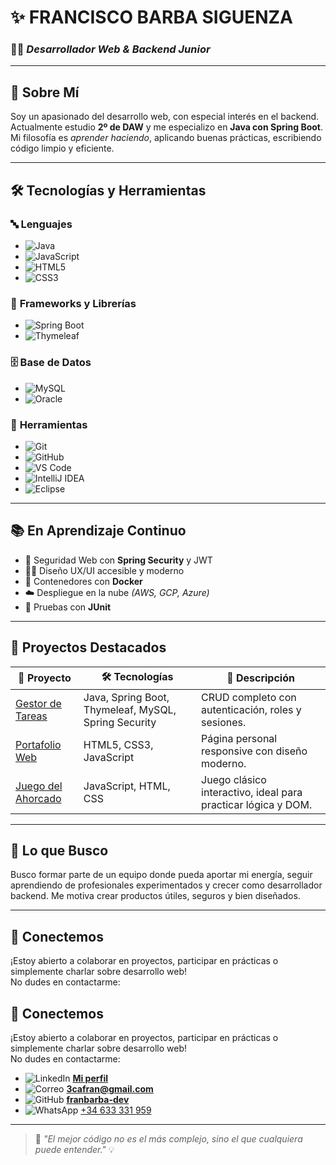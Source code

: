 # ✨ **FRANCISCO BARBA SIGUENZA**  
### 👨‍💻 *Desarrollador Web & Backend Junior*

---

## 🚀 **Sobre Mí**

Soy un apasionado del desarrollo web, con especial interés en el backend. 
Actualmente estudio **2º de DAW** y me especializo en **Java con Spring Boot**.  
Mi filosofía es *aprender haciendo*, aplicando buenas prácticas, escribiendo código limpio y eficiente.

---

## 🛠️ **Tecnologías y Herramientas**

### 🔤 **Lenguajes**
- ![Java](https://img.shields.io/badge/-Java-ED8B00?style=flat&logo=java&logoColor=white)
- ![JavaScript](https://img.shields.io/badge/-JavaScript-F7DF1E?style=flat&logo=javascript&logoColor=black)
- ![HTML5](https://img.shields.io/badge/-HTML5-E34F26?style=flat&logo=html5&logoColor=white)
- ![CSS3](https://img.shields.io/badge/-CSS3-1572B6?style=flat&logo=css3&logoColor=white)

### 🧱 **Frameworks y Librerías**
- ![Spring Boot](https://img.shields.io/badge/-Spring_Boot-6DB33F?style=flat&logo=spring&logoColor=white)
- ![Thymeleaf](https://img.shields.io/badge/-Thymeleaf-005F0F?style=flat&logo=thymeleaf&logoColor=white)

### 🗄️ **Base de Datos**
- ![MySQL](https://img.shields.io/badge/-MySQL-4479A1?style=flat&logo=mysql&logoColor=white)
- ![Oracle](https://img.shields.io/badge/-Oracle_SQL-F80000?style=flat&logo=oracle&logoColor=white)


### 🧰 **Herramientas**
- ![Git](https://img.shields.io/badge/-Git-F05032?style=flat&logo=git&logoColor=white)
- ![GitHub](https://img.shields.io/badge/-GitHub-181717?style=flat&logo=github&logoColor=white)
- ![VS Code](https://img.shields.io/badge/-VS_Code-007ACC?style=flat&logo=visual-studio-code&logoColor=white)
- ![IntelliJ IDEA](https://img.shields.io/badge/-IntelliJ_IDEA-000000?style=flat&logo=intellij-idea&logoColor=white)
- ![Eclipse](https://img.shields.io/badge/-Eclipse-2C2255?style=flat&logo=eclipse&logoColor=white)


---

## 📚 **En Aprendizaje Continuo**

- 🔐 Seguridad Web con **Spring Security** y JWT  
- 🧑‍🎨 Diseño UX/UI accesible y moderno  
- 🐳 Contenedores con **Docker**  
- ☁️ Despliegue en la nube *(AWS, GCP, Azure)*  
- 🧪 Pruebas con **JUnit**

---

## 💼 **Proyectos Destacados**

| 📁 Proyecto                                                    | 🛠️ Tecnologías                                               | 📝 Descripción                                                         |
|---------------------------------------------------------------|---------------------------------------------------------------|------------------------------------------------------------------------|
| [Gestor de Tareas](https://github.com/tu-usuario/gestor-tareas)   | Java, Spring Boot, Thymeleaf, MySQL, Spring Security           | CRUD completo con autenticación, roles y sesiones.                    |
| [Portafolio Web](https://github.com/tu-usuario/portfolio)         | HTML5, CSS3, JavaScript                                        | Página personal responsive con diseño moderno.                        |
| [Juego del Ahorcado](https://github.com/tu-usuario/ahorcado-js)  | JavaScript, HTML, CSS                                          | Juego clásico interactivo, ideal para practicar lógica y DOM.         |

---

## 🎯 Lo que Busco

Busco formar parte de un equipo donde pueda aportar mi energía, seguir aprendiendo de profesionales experimentados y crecer como desarrollador backend. Me motiva crear productos útiles, seguros y bien diseñados.

---

## 🤝 **Conectemos**

¡Estoy abierto a colaborar en proyectos, participar en prácticas o simplemente charlar sobre desarrollo web!  
No dudes en contactarme:

## 🤝 **Conectemos**

¡Estoy abierto a colaborar en proyectos, participar en prácticas o simplemente charlar sobre desarrollo web!  
No dudes en contactarme:

- ![LinkedIn](https://img.shields.io/badge/-LinkedIn-0A66C2?style=flat&logo=linkedin&logoColor=white) [**Mi perfil**](https://www.linkedin.com/in/tu-perfil-linkedin)  
- ![Correo](https://img.shields.io/badge/-Email-D14836?style=flat&logo=gmail&logoColor=white) **3cafran@gmail.com**  
- ![GitHub](https://img.shields.io/badge/-GitHub-181717?style=flat&logo=github&logoColor=white) [**franbarba-dev**](https://github.com/franbarba-dev)  
- ![WhatsApp](https://img.shields.io/badge/-WhatsApp-25D366?style=flat&logo=whatsapp&logoColor=white) [+34 633 331 959](https://wa.me/34633331959)

---

> 🧠 *"El mejor código no es el más complejo, sino el que cualquiera puede entender."* 💡

